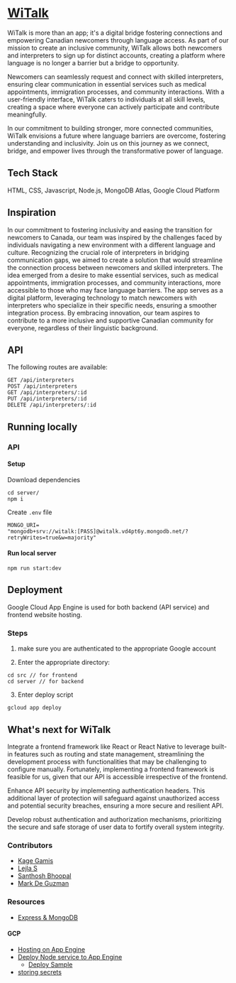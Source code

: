 # [WiTalk](https://www.witalk.co)

WiTalk is more than an app; it's a digital bridge fostering connections and empowering Canadian newcomers through language access. As part of our mission to create an inclusive community, WiTalk allows both newcomers and interpreters to sign up for distinct accounts, creating a platform where language is no longer a barrier but a bridge to opportunity.

Newcomers can seamlessly request and connect with skilled interpreters, ensuring clear communication in essential services such as medical appointments, immigration processes, and community interactions. With a user-friendly interface, WiTalk caters to individuals at all skill levels, creating a space where everyone can actively participate and contribute meaningfully.

In our commitment to building stronger, more connected communities, WiTalk envisions a future where language barriers are overcome, fostering understanding and inclusivity. Join us on this journey as we connect, bridge, and empower lives through the transformative power of language.


## Tech Stack
HTML, CSS, Javascript, Node.js, MongoDB Atlas, Google Cloud Platform

## Inspiration
In our commitment to fostering inclusivity and easing the transition for newcomers to Canada, our team was inspired by the challenges faced by individuals navigating a new environment with a different language and culture. Recognizing the crucial role of interpreters in bridging communication gaps, we aimed to create a solution that would streamline the connection process between newcomers and skilled interpreters. The idea emerged from a desire to make essential services, such as medical appointments, immigration processes, and community interactions, more accessible to those who may face language barriers. The app serves as a digital platform, leveraging technology to match newcomers with interpreters who specialize in their specific needs, ensuring a smoother integration process. By embracing innovation, our team aspires to contribute to a more inclusive and supportive Canadian community for everyone, regardless of their linguistic background.

## API

The following routes are available:
```
GET /api/interpreters
POST /api/interpreters
GET /api/interpreters/:id
PUT /api/interpreters/:id
DELETE /api/interpreters/:id
```


## Running locally

### API

#### Setup

Download dependencies

```
cd server/
npm i
```

Create `.env` file

```env
MONGO_URI=
"mongodb+srv://witalk:[PASS]@witalk.vd4pt6y.mongodb.net/?retryWrites=true&w=majority"
```

#### Run local server

```
npm run start:dev
```


## Deployment
Google Cloud App Engine is used for both backend (API service) and frontend website hosting.

### Steps

1. make sure you are authenticated to the appropriate Google account 

2. Enter the appropriate directory:

```
cd src // for frontend
cd server // for backend
```

3. Enter deploy script

```
gcloud app deploy
```

## What's next for WiTalk
Integrate a frontend framework like React or React Native to leverage built-in features such as routing and state management, streamlining the development process with functionalities that may be challenging to configure manually. Fortunately, implementing a frontend framework is feasible for us, given that our API is accessible irrespective of the frontend.

Enhance API security by implementing authentication headers. This additional layer of protection will safeguard against unauthorized access and potential security breaches, ensuring a more secure and resilient API.

Develop robust authentication and authorization mechanisms, prioritizing the secure and safe storage of user data to fortify overall system integrity.

### Contributors
- [Kage Gamis](https://linkedin.com/in/kjgamis)
- [Lejla S](https://linkedin.com/in/lejla-S)
- [Santhosh Bhoopal](https://www.linkedin.com/in/santhosh-bhoopal-446203165)
- [Mark De Guzman](https://linkedin.com/in/mark-deguzman)

### Resources

- [Express & MongoDB](https://medium.com/@ahmad.moussa/build-a-node-js-express-rest-api-with-mongodb-atlas-cloud-service-68711950ca43)

#### GCP
- [Hosting on App Engine](https://cloud.google.com/appengine/docs/standard/hosting-a-static-website)
- [Deploy Node service to App Engine](https://cloud.google.com/nodejs/getting-started)
  - [Deploy Sample](https://billmartin.io/blog/how-to-build-and-deploy-a-nodejs-api-on-google-cloud)
- [storing secrets](https://tsmx.net/integrating-gcp-secret-manager-with-app-engine-environment-variables/#referencing-secrets)
